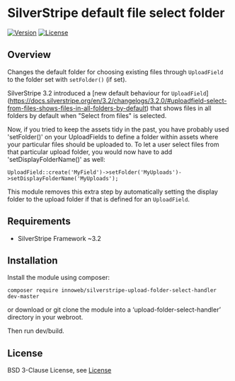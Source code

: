# SilverStripe default file select folder

[![Version](http://img.shields.io/packagist/v/innoweb/silverstripe-upload-folder-select-handler.svg?style=flat-square)](https://packagist.org/packages/innoweb/silverstripe-upload-folder-select-handler)
[![License](http://img.shields.io/packagist/l/innoweb/silverstripe-upload-folder-select-handler.svg?style=flat-square)](license.md)

## Overview

Changes the default folder for choosing existing files through `UploadField` to the folder set with `setFolder()` (if set).

SilverStripe 3.2 introduced a [new default behaviour for `UploadField`] (https://docs.silverstripe.org/en/3.2/changelogs/3.2.0/#uploadfield-select-from-files-shows-files-in-all-folders-by-default) that shows files in all folders by default when "Select from files" is selected.

Now, if you tried to keep the assets tidy in the past, you have probably used 'setFolder()' on your UploadFields to define a folder within assets where your particular files should be uploaded to. To let a user select files from that particular upload folder, you would now have to add 'setDisplayFolderName()' as well:

```
UploadField::create('MyField')->setFolder('MyUploads')->setDisplayFolderName('MyUploads');
```

This module removes this extra step by automatically setting the display folder to the upload folder if that is defined for an `UploadField`.

## Requirements

* SilverStripe Framework ~3.2

## Installation

Install the module using composer:
```
composer require innoweb/silverstripe-upload-folder-select-handler dev-master
```
or download or git clone the module into a ‘upload-folder-select-handler’ directory in your webroot.

Then run dev/build.

## License

BSD 3-Clause License, see [License](license.md)
